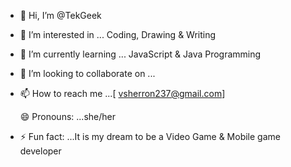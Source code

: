 - 👋 Hi, I’m @TekGeek
- 👀 I’m interested in ... Coding, Drawing & Writing
- 🌱 I’m currently learning ... JavaScript & Java Programming
- 💞️ I’m looking to collaborate on ...
- 📫 How to reach me ...[
vsherron237@gmail.com]

  😄 Pronouns: ...she/her
- ⚡ Fun fact: ...It is my dream to be a Video Game & Mobile game developer

<!---
TekGeek2003/TekGeek2003 is a ✨ special ✨ repository because its `README.md` (this file) appears on your GitHub profile.
You can click the Preview link to take a look at your changes.
--->
